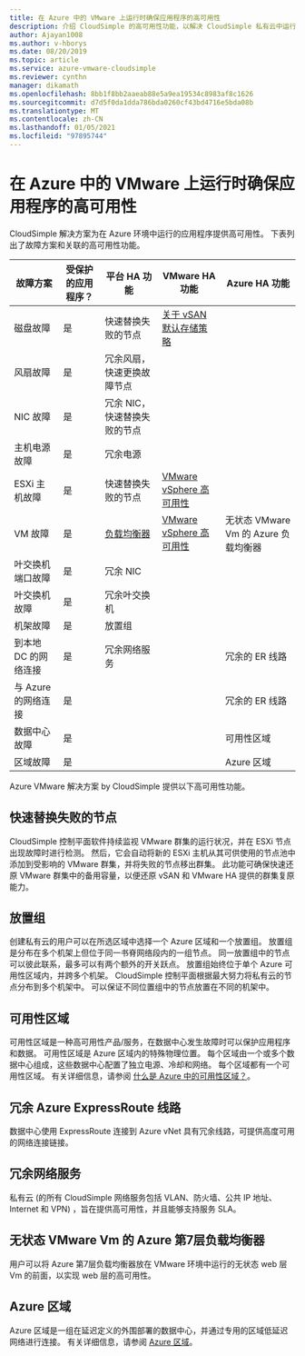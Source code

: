 ```yaml
---
title: 在 Azure 中的 VMware 上运行时确保应用程序的高可用性
description: 介绍 CloudSimple 的高可用性功能，以解决 CloudSimple 私有云中运行的应用程序的常见应用程序故障方案
author: Ajayan1008
ms.author: v-hborys
ms.date: 08/20/2019
ms.topic: article
ms.service: azure-vmware-cloudsimple
ms.reviewer: cynthn
manager: dikamath
ms.openlocfilehash: 8bb1f8bb2aaeab88e5a9ea19534c8983af8c1626
ms.sourcegitcommit: d7d5f0da1dda786bda0260cf43bd4716e5bda08b
ms.translationtype: MT
ms.contentlocale: zh-CN
ms.lasthandoff: 01/05/2021
ms.locfileid: "97895744"
---
```

# <a name="ensure-application-high-availability-when-running-in-vmware-on-azure"></a>在 Azure 中的 VMware 上运行时确保应用程序的高可用性

CloudSimple 解决方案为在 Azure 环境中运行的应用程序提供高可用性。 下表列出了故障方案和关联的高可用性功能。

| 故障方案 | 受保护的应用程序？ | 平台 HA 功能 | VMware HA 功能 | Azure HA 功能 |
------------ | ------------- | ------------ | ------------ | ------------- |
| 磁盘故障 | 是 | 快速替换失败的节点 | [关于 vSAN 默认存储策略](https://docs.vmware.com/en/VMware-vSphere/6.7/com.vmware.vsphere.virtualsan.doc/GUID-C228168F-6807-4C2A-9D74-E584CAF49A2A.html) |
| 风扇故障 | 是 | 冗余风扇，快速更换故障节点 |  |  |
| NIC 故障 | 是 | 冗余 NIC，快速替换失败的节点
| 主机电源故障 | 是 | 冗余电源 |  |  |
| ESXi 主机故障 | 是 | 快速替换失败的节点 | [VMware vSphere 高可用性](https://www.vmware.com/products/vsphere/high-availability.html) |  |  |
| VM 故障 | 是 | [负载均衡器](load-balancers.md)  | [VMware vSphere 高可用性](https://www.vmware.com/products/vsphere/high-availability.html) | 无状态 VMware Vm 的 Azure 负载均衡器 |
| 叶交换机端口故障 | 是 | 冗余 NIC |  |  |
| 叶交换机故障 | 是 | 冗余叶交换机 |  |  |
| 机架故障 | 是 | 放置组 |  |  |
| 到本地 DC 的网络连接 | 是  | 冗余网络服务 |  | 冗余的 ER 线路 |
| 与 Azure 的网络连接 | 是 | |  | 冗余的 ER 线路 |
| 数据中心故障 | 是 |  |  | 可用性区域 |
| 区域故障 | 是  |  |  | Azure 区域 |

Azure VMware 解决方案 by CloudSimple 提供以下高可用性功能。

## <a name="fast-replacement-of-failed-node"></a>快速替换失败的节点

CloudSimple 控制平面软件持续监视 VMware 群集的运行状况，并在 ESXi 节点出现故障时进行检测。 然后，它会自动将新的 ESXi 主机从其可供使用的节点池中添加到受影响的 VMware 群集，并将失败的节点移出群集。 此功能可确保快速还原 VMware 群集中的备用容量，以便还原 vSAN 和 VMware HA 提供的群集复原能力。

## <a name="placement-groups"></a>放置组

创建私有云的用户可以在所选区域中选择一个 Azure 区域和一个放置组。 放置组是分布在多个机架上但位于同一书脊网络段内的一组节点。 同一放置组中的节点可以彼此联系，最多可以有两个额外的开关跃点。 放置组始终位于单个 Azure 可用性区域内，并跨多个机架。 CloudSimple 控制平面根据最大努力将私有云的节点分布到多个机架中。 可以保证不同位置组中的节点放置在不同的机架中。

## <a name="availability-zones"></a>可用性区域

可用性区域是一种高可用性产品/服务，在数据中心发生故障时可以保护应用程序和数据。 可用性区域是 Azure 区域内的特殊物理位置。 每个区域由一个或多个数据中心组成，这些数据中心配置了独立电源、冷却和网络。 每个区域都有一个可用性区域。 有关详细信息，请参阅 [什么是 Azure 中的可用性区域？](../availability-zones/az-overview.md)。

## <a name="redundant-azure-expressroute-circuits"></a>冗余 Azure ExpressRoute 线路

数据中心使用 ExpressRoute 连接到 Azure vNet 具有冗余线路，可提供高度可用的网络连接链接。

## <a name="redundant-networking-services"></a>冗余网络服务

私有云 (的所有 CloudSimple 网络服务包括 VLAN、防火墙、公共 IP 地址、Internet 和 VPN) ，旨在提供高可用性，并且能够支持服务 SLA。

## <a name="azure-layer-7-load-balancer-for-stateless-vmware-vms"></a>无状态 VMware Vm 的 Azure 第7层负载均衡器

用户可以将 Azure 第7层负载均衡器放在 VMware 环境中运行的无状态 web 层 Vm 的前面，以实现 web 层的高可用性。

## <a name="azure-regions"></a>Azure 区域

Azure 区域是一组在延迟定义的外围部署的数据中心，并通过专用的区域低延迟网络进行连接。 有关详细信息，请参阅 [Azure 区域](https://azure.microsoft.com/global-infrastructure/regions)。
